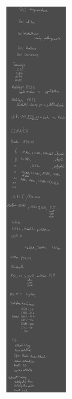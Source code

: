 ![](/Notatki/Semestr%204/Sieci%20komputerowe/Wykłady/Wykład%2010/Drawing%202024-06-05%2017.09.24.excalidraw.svg)